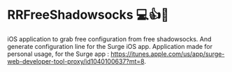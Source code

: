 # RRFreeShadowsocks 💻👍🎉
iOS application to grab free configuration from free shadowsocks. And generate configuration line for the Surge iOS app.
Application made for personal usage, for the Surge app : https://itunes.apple.com/us/app/surge-web-developer-tool-proxy/id1040100637?mt=8. 
